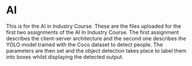 # AI
This is for the AI in Industry Course.
These are the files uploaded for the first two assignments of the AI In Industry Course.
The first assignment describes the client-server architecture and the second one describes the  YOLO model trained with the Coco dataset to detect people.
The parameters are then set and the object detection takes place to label them into boxes whilst displaying the detected output.
